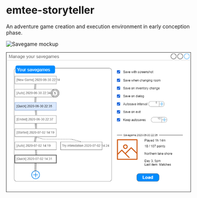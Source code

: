 # emtee-storyteller
An adventure game creation and execution environment in early conception phase.

![Savegame mockup](e-st-savegame)

![Savegame mockup](e-st-savegame.png)
